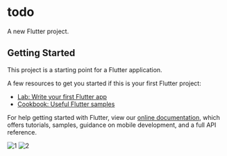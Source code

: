 # todo

A new Flutter project.

## Getting Started

This project is a starting point for a Flutter application.

A few resources to get you started if this is your first Flutter project:

- [Lab: Write your first Flutter app](https://flutter.dev/docs/get-started/codelab)
- [Cookbook: Useful Flutter samples](https://flutter.dev/docs/cookbook)

For help getting started with Flutter, view our
[online documentation](https://flutter.dev/docs), which offers tutorials,
samples, guidance on mobile development, and a full API reference.

![1](https://user-images.githubusercontent.com/75691736/201731214-c4a36bbe-0c54-4ee6-87f2-06d791390797.jpeg)
![2](https://user-images.githubusercontent.com/75691736/201731215-364857ff-d9c4-4da3-9f68-67a1a2f56080.jpeg)
